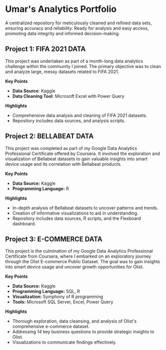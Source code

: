 # Umar's Analytics Portfolio

A centralized repository for meticulously cleaned and refined data sets, ensuring accuracy and reliability. Ready for analysis and easy access, promoting data integrity and informed decision-making. 

## Project 1: FIFA 2021 DATA

This project was undertaken as part of a month-long data analytics challenge within the community I joined. The primary objective was to clean and analyze large, messy datasets related to FIFA 2021.

__Key Points__

* __Data Source__: Kaggle
* __Data Cleaning Tool__: Microsoft Excel with Power Query

__Highlights__
* Comprehensive data analysis and cleaning of FIFA 2021 datasets.
* Repository includes data sources, and analysis scripts.

## Project 2: BELLABEAT DATA

This project was completed as part of my Google Data Analytics Professional Certificate offered by Coursera. It involved the exploration and visualization of Bellabeat datasets to gain valuable insights into smart device usage and its correlation with Bellabeat products.

__Key Points__

* __Data Source:__ Kaggle
* __Programming Language:__ R

__Highlights__

* In-depth analysis of Bellabeat datasets to uncover patterns and trends.
* Creation of informative visualizations to aid in understanding.
* Repository includes data sources, R scripts, and the Flexboard dashboard.

## Project 3: E-COMMERCE DATA

This project is the culmination of my Google Data Analytics Professional Certificate from Coursera, where I embarked on an exploratory journey through the Olist E-commerce Public Dataset. The goal was to gain insights into smart device usage and uncover growth opportunities for Olist.

__Key Points__

* __Data Source:__ Kaggle
* __Programming Language:__ SQL, R
* __Visualization:__ Symphony of R programming
* __Tools:__ Microsoft SQL Server, Excel, Power Query

__Highlights__

* Thorough exploration, data cleansing, and analysis of Olist's comprehensive e-commerce dataset.
* Addressing _14_ key business questions to provide strategic insights to Olist.
* Visualizations to communicate findings effectively.
